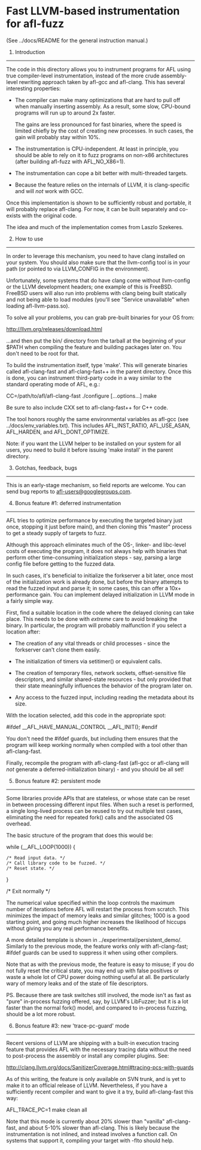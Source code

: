 Fast LLVM-based instrumentation for afl-fuzz
============================================

  (See ../docs/README for the general instruction manual.)

1) Introduction
---------------

The code in this directory allows you to instrument programs for AFL using
true compiler-level instrumentation, instead of the more crude
assembly-level rewriting approach taken by afl-gcc and afl-clang. This has
several interesting properties:

  - The compiler can make many optimizations that are hard to pull off when
    manually inserting assembly. As a result, some slow, CPU-bound programs will
    run up to around 2x faster.

    The gains are less pronounced for fast binaries, where the speed is limited
    chiefly by the cost of creating new processes. In such cases, the gain will
    probably stay within 10%.

  - The instrumentation is CPU-independent. At least in principle, you should
    be able to rely on it to fuzz programs on non-x86 architectures (after
    building afl-fuzz with AFL_NO_X86=1).

  - The instrumentation can cope a bit better with multi-threaded targets.

  - Because the feature relies on the internals of LLVM, it is clang-specific
    and will *not* work with GCC.

Once this implementation is shown to be sufficiently robust and portable, it
will probably replace afl-clang. For now, it can be built separately and
co-exists with the original code.

The idea and much of the implementation comes from Laszlo Szekeres.

2) How to use
-------------

In order to leverage this mechanism, you need to have clang installed on your
system. You should also make sure that the llvm-config tool is in your path
(or pointed to via LLVM_CONFIG in the environment).

Unfortunately, some systems that do have clang come without llvm-config or the
LLVM development headers; one example of this is FreeBSD. FreeBSD users will
also run into problems with clang being built statically and not being able to
load modules (you'll see "Service unavailable" when loading afl-llvm-pass.so).

To solve all your problems, you can grab pre-built binaries for your OS from:

  http://llvm.org/releases/download.html

...and then put the bin/ directory from the tarball at the beginning of your
$PATH when compiling the feature and building packages later on. You don't need
to be root for that.

To build the instrumentation itself, type 'make'. This will generate binaries
called afl-clang-fast and afl-clang-fast++ in the parent directory. Once this
is done, you can instrument third-party code in a way similar to the standard
operating mode of AFL, e.g.:

  CC=/path/to/afl/afl-clang-fast ./configure [...options...]
  make

Be sure to also include CXX set to afl-clang-fast++ for C++ code.

The tool honors roughly the same environmental variables as afl-gcc (see
../docs/env_variables.txt). This includes AFL_INST_RATIO, AFL_USE_ASAN,
AFL_HARDEN, and AFL_DONT_OPTIMIZE.

Note: if you want the LLVM helper to be installed on your system for all
users, you need to build it before issuing 'make install' in the parent
directory.

3) Gotchas, feedback, bugs
--------------------------

This is an early-stage mechanism, so field reports are welcome. You can send bug
reports to <afl-users@googlegroups.com>.

4) Bonus feature #1: deferred instrumentation
---------------------------------------------

AFL tries to optimize performance by executing the targeted binary just once,
stopping it just before main(), and then cloning this "master" process to get
a steady supply of targets to fuzz.

Although this approach eliminates much of the OS-, linker- and libc-level
costs of executing the program, it does not always help with binaries that
perform other time-consuming initialization steps - say, parsing a large config
file before getting to the fuzzed data.

In such cases, it's beneficial to initialize the forkserver a bit later, once
most of the initialization work is already done, but before the binary attempts
to read the fuzzed input and parse it; in some cases, this can offer a 10x+
performance gain. You can implement delayed initialization in LLVM mode in a
fairly simple way.

First, find a suitable location in the code where the delayed cloning can 
take place. This needs to be done with *extreme* care to avoid breaking the
binary. In particular, the program will probably malfunction if you select
a location after:

  - The creation of any vital threads or child processes - since the forkserver
    can't clone them easily.

  - The initialization of timers via setitimer() or equivalent calls.

  - The creation of temporary files, network sockets, offset-sensitive file
    descriptors, and similar shared-state resources - but only provided that
    their state meaningfully influences the behavior of the program later on.

  - Any access to the fuzzed input, including reading the metadata about its
    size.

With the location selected, add this code in the appropriate spot:

#ifdef __AFL_HAVE_MANUAL_CONTROL
  __AFL_INIT();
#endif

You don't need the #ifdef guards, but including them ensures that the program
will keep working normally when compiled with a tool other than afl-clang-fast.

Finally, recompile the program with afl-clang-fast (afl-gcc or afl-clang will
*not* generate a deferred-initialization binary) - and you should be all set!

5) Bonus feature #2: persistent mode
------------------------------------

Some libraries provide APIs that are stateless, or whose state can be reset in
between processing different input files. When such a reset is performed, a
single long-lived process can be reused to try out multiple test cases,
eliminating the need for repeated fork() calls and the associated OS overhead.

The basic structure of the program that does this would be:

  while (__AFL_LOOP(1000)) {

    /* Read input data. */
    /* Call library code to be fuzzed. */
    /* Reset state. */

  }

  /* Exit normally */

The numerical value specified within the loop controls the maximum number
of iterations before AFL will restart the process from scratch. This minimizes
the impact of memory leaks and similar glitches; 1000 is a good starting point,
and going much higher increases the likelihood of hiccups without giving you
any real performance benefits.

A more detailed template is shown in ../experimental/persistent_demo/.
Similarly to the previous mode, the feature works only with afl-clang-fast;
#ifdef guards can be used to suppress it when using other compilers.

Note that as with the previous mode, the feature is easy to misuse; if you
do not fully reset the critical state, you may end up with false positives or
waste a whole lot of CPU power doing nothing useful at all. Be particularly
wary of memory leaks and of the state of file descriptors.

PS. Because there are task switches still involved, the mode isn't as fast as
"pure" in-process fuzzing offered, say, by LLVM's LibFuzzer; but it is a lot
faster than the normal fork() model, and compared to in-process fuzzing,
should be a lot more robust.

6) Bonus feature #3: new 'trace-pc-guard' mode
----------------------------------------------

Recent versions of LLVM are shipping with a built-in execution tracing feature
that provides AFL with the necessary tracing data without the need to
post-process the assembly or install any compiler plugins. See:

  http://clang.llvm.org/docs/SanitizerCoverage.html#tracing-pcs-with-guards

As of this writing, the feature is only available on SVN trunk, and is yet to
make it to an official release of LLVM. Nevertheless, if you have a
sufficiently recent compiler and want to give it a try, build afl-clang-fast
this way:

  AFL_TRACE_PC=1 make clean all

Note that this mode is currently about 20% slower than "vanilla" afl-clang-fast,
and about 5-10% slower than afl-clang. This is likely because the
instrumentation is not inlined, and instead involves a function call. On systems
that support it, compiling your target with -flto should help.
